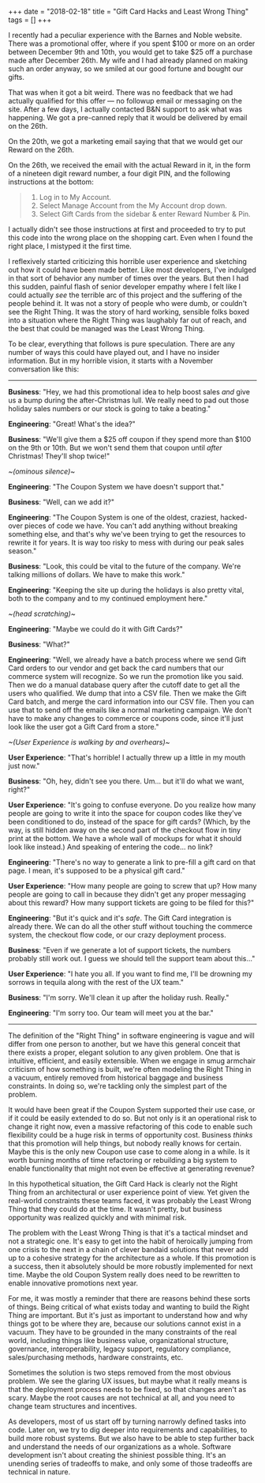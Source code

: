 +++
date        = "2018-02-18"
title       = "Gift Card Hacks and Least Wrong Thing"
tags        = []
+++

I recently had a peculiar experience with the Barnes and Noble website. There
was a promotional offer, where if you spent $100 or more on an order between
December 9th and 10th, you would get to take $25 off a purchase made after
December 26th. My wife and I had already planned on making such an order anyway,
so we smiled at our good fortune and bought our gifts.

That was when it got a bit weird. There was no feedback that we had actually
qualified for this offer — no followup email or messaging on the site. After
a few days, I actually contacted B&N support to ask what was happening. We got
a pre-canned reply that it would be delivered by email on the 26th.

On the 20th, we got a marketing email saying that that we would get our Reward
on the 26th.

On the 26th, we received the email with the actual Reward in it, in the form of
a nineteen digit reward number, a four digit PIN, and the following instructions
at the bottom:

> 1. Log in to My Account.
> 2. Select Manage Account from the My Account drop down.
> 3. Select Gift Cards from the sidebar & enter Reward Number & Pin.

I actually didn't see those instructions at first and proceeded to try to put
this code into the wrong place on the shopping cart. Even when I found the right
place, I mistyped it the first time.

I reflexively started criticizing this horrible user experience and sketching
out how it could have been made better. Like most developers, I've indulged in
that sort of behavior any number of times over the years. But then I had this
sudden, painful flash of senior developer empathy where I felt like I could
actually *see* the terrible arc of this project and the suffering of the people
behind it. It was not a story of people who were dumb, or couldn't see the Right
Thing. It was the story of hard working, sensible folks boxed into a situation
where the Right Thing was laughably far out of reach, and the best that could be
managed was the Least Wrong Thing.

To be clear, everything that follows is pure speculation. There are any number
of ways this could have played out, and I have no insider information. But in my
horrible vision, it starts with a November conversation like this:

---

**Business**: "Hey, we had this promotional idea to help boost sales *and* give
us a bump during the after-Christmas lull. We really need to pad out those
holiday sales numbers or our stock is going to take a beating."

**Engineering**: "Great! What's the idea?"

**Business**: "We'll give them a $25 off coupon if they spend more than $100 on
the 9th or 10th. But we won't send them that coupon until *after* Christmas!
They'll shop twice!"

*~(ominous silence)~*

**Engineering**: "The Coupon System we have doesn't support that."

**Business**: "Well, can we add it?"

**Engineering**: "The Coupon System is one of the oldest, craziest, hacked-over
pieces of code we have. You can't add anything without breaking something else,
and that's why we've been trying to get the resources to rewrite it for years.
It is way too risky to mess with during our peak sales season."

**Business**: "Look, this could be vital to the future of the company. We're
talking millions of dollars. We have to make this work."

**Engineering**: "Keeping the site up during the holidays is also pretty vital,
both to the company and to my continued employment here."

*~(head scratching)~*

**Engineering**: "Maybe we could do it with Gift Cards?"

**Business**: "What?"

**Engineering**: "Well, we already have a batch process where we send Gift Card
orders to our vendor and get back the card numbers that our commerce system will
recognize. So we run the promotion like you said. Then we do a manual database
query after the cutoff date to get all the users who qualified. We dump that
into a CSV file. Then we make the Gift Card batch, and merge the card
information into our CSV file. Then you can use that to send off the emails like
a normal marketing campaign. We don't have to make any changes to commerce or
coupons code, since it'll just look like the user got a Gift Card from a store."

*~(User Experience is walking by and overhears)~*

**User Experience**: "That's horrible! I actually threw up a little in my mouth
just now."

**Business**: "Oh, hey, didn't see you there. Um... but it'll do what we want,
right?"

**User Experience**: "It's going to confuse everyone. Do you realize how many
people are going to write it into the space for coupon codes like they've been
conditioned to do, instead of the space for gift cards? (Which, by the way, is
still hidden away on the second part of the checkout flow in tiny print at the
bottom. We have a whole wall of mockups for what it should look like instead.)
And speaking of entering the code... no link?

**Engineering**: "There's no way to generate a link to pre-fill a gift card on
that page. I mean, it's supposed to be a physical gift card."

**User Experience**: "How many people are going to screw that up? How many
people are going to call in because they didn't get any proper messaging about
this reward? How many support tickets are going to be filed for this?"

**Engineering**: "But it's quick and it's *safe*. The Gift Card integration is
already there. We can do all the other stuff without touching the commerce
system, the checkout flow code, or our crazy deployment process.

**Business**: "Even if we generate a lot of support tickets, the numbers
probably still work out. I guess we should tell the support team about this..."

**User Experience**: "I hate you all. If you want to find me, I'll be drowning
my sorrows in tequila along with the rest of the UX team."

**Business**: "I'm sorry. We'll clean it up after the holiday rush. Really."

**Engineering**: "I'm sorry too. Our team will meet you at the bar."

---

The definition of the "Right Thing" in software engineering is vague and will
differ from one person to another, but we have this general conceit that there
exists a proper, elegant solution to any given problem. One that is intuitive,
efficient, and easily extensible. When we engage in smug armchair criticism of
how something is built, we're often modeling the Right Thing in a vacuum,
entirely removed from historical baggage and business constraints. In doing so,
we're tackling only the simplest part of the problem.

It would have been great if the Coupon System supported their use case, or if it
could be easily extended to do so. But not only is it an operational risk to
change it right now, even a massive refactoring of this code to enable such
flexibility could be a huge risk in terms of opportunity cost. Business *thinks*
that this promotion will help things, but nobody really knows for certain. Maybe
this is the only new Coupon use case to come along in a while. Is it worth
burning months of time refactoring or rebuilding a big system to enable
functionality that might not even be effective at generating revenue?

In this hypothetical situation, the Gift Card Hack is clearly not the Right
Thing from an architectural or user experience point of view. Yet given the
real-world constraints these teams faced, it was probably the Least Wrong Thing
that they could do at the time. It wasn't pretty, but business opportunity was
realized quickly and with minimal risk.

The problem with the Least Wrong Thing is that it's a tactical mindset and not a
strategic one. It's easy to get into the habit of heroically jumping from one
crisis to the next in a chain of clever bandaid solutions that never add up to
a cohesive strategy for the architecture as a whole. If this promotion is a
success, then it absolutely should be more robustly implemented for next time.
Maybe the old Coupon System really does need to be rewritten to enable
innovative promotions next year.

For me, it was mostly a reminder that there are reasons behind these sorts of
things. Being critical of what exists today and wanting to build the Right Thing
are important. But it's just as important to understand how and why things got
to be where they are, because our solutions cannot exist in a vacuum. They have
to be grounded in the many constraints of the real world, including things like
business value, organizational structure, governance, interoperability, legacy
support, regulatory compliance, sales/purchasing methods, hardware constraints,
etc.

Sometimes the solution is two steps removed from the most obvious problem. We
see the glaring UX issues, but maybe what it really means is that the deployment
process needs to be fixed, so that changes aren't as scary. Maybe the root
causes are not technical at all, and you need to change team structures and
incentives.

As developers, most of us start off by turning narrowly defined tasks into code.
Later on, we try to dig deeper into requirements and capabilities, to build more
robust systems. But we also have to be able to step further back and understand
the needs of our organizations as a whole. Software development isn't about
creating the shiniest possible thing. It's an unending series of tradeoffs to
make, and only some of those tradeoffs are technical in nature.
